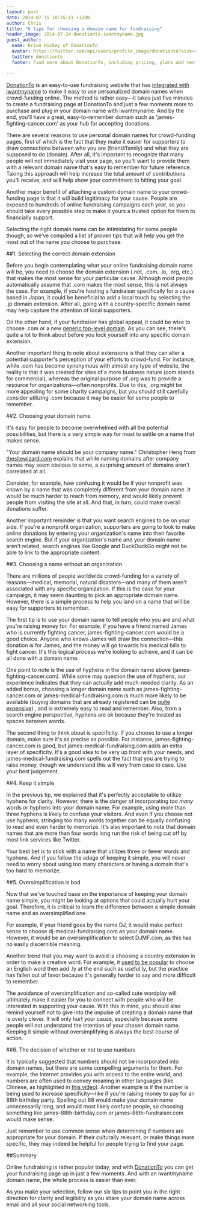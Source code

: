 ```yaml
---
layout: post
date: 2014-07-15 10:35:41 +1200
author: Chris
title: "6 tips for choosing a domain name for fundraising"
header_image: 2014-07-24-donationto-iwantmyname.jpg
guest_author:
  name: Brion Hickey of DonationTo
  avatar: https://twitter.com/api/users/profile_image/donationto?size=reasonably_small
  twitter: donationto
  footer: Find more about DonationTo, including pricing, plans and testimonials on [donationto.com](http://www.donationto.com/). And once you're ready to get started, be sure to grab your [custom domain name](https://iwantmyname.com/services/social/register-domain-donationto) right here at iwantmyname. 

---
```


<!-- excerpt -->

[DonationTo](http://www.donationto.com/) is an easy-to-use fundraising website that has [integrated with iwantmyname](https://iwantmyname.com/services/social/register-domain-donationto) to make it easy to use personalized domain names when crowd-funding online. The method is rather easy—it takes just five minutes to create a fundraising page at DonationTo and just a few moments more to purchase and plug in your domain name with iwantmyname. And by the end, you'll have a great, easy-to-remember domain such as 'james-fighting-cancer.com' as your hub for accepting donations.

<!-- /excerpt -->

There are several reasons to use personal domain names for crowd-funding pages, first of which is the fact that they make it easier for supporters to draw connections between who you are (friend/family) and what they are supposed to do (donate). After all, it's important to recognize that many people will not immediately visit your page, so you'll want to provide them with a relevant domain name that's easy to remember for future reference. Taking this approach will help increase the total amount of contributions you'll receive, and will help show your commitment to hitting your goal.

Another major benefit of attaching a custom domain name to your crowd-funding page is that it will build legitimacy for your cause. People are exposed to hundreds of online fundraising campaigns each year, so you should take every possible step to make it yours a trusted option for them to financially support.

Selecting the right domain name can be intimidating for some people though, so we've compiled a list of proven tips that will help you get the most out of the name you choose to purchase.

##1. Selecting the correct domain extension

Before you begin contemplating what your online fundraising domain name will be, you need to choose the domain extension (.net, .com, .io, .org, etc.) that makes the most sense for your particular cause. Although most people automatically assume that .com makes the most sense, this is not always the case. For example, if you're hosting a fundraiser specifically for a cause based in Japan, it could be beneficial to add a local touch by selecting the .jp domain extension. After all, going with a country-specific domain name may help capture the attention of local supporters. 

On the other hand, if your fundraiser has global appeal, it could be wise to choose .com or a new [generic top-level domain](https://iwantmyname.com/domains/new-gtld-domain-extensions). As you can see, there's quite a lot to think about before you lock yourself into any specific domain extension.

Another important thing to note about extensions is that they can alter a potential supporter's perception of your efforts to crowd-fund. For instance, while .com has become synonymous with almost any type of website, the reality is that it was created for sites of a more business nature (com stands for commercial), whereas the original purpose of .org was to provide a resource for organizations—often nonprofits. Due to this, .org might be more appealing for some charity campaigns, but you should still carefully consider utilizing .com because it may be easier for some people to remember.

##2. Choosing your domain name

It's easy for people to become overwhelmed with all the potential
possibilities, but there is a very simple way for most to settle on a name that makes sense.

"Your domain name should be your company name." Christopher Heng from [thesitewizard.com](http://www.thesitewizard.com/archive/domainname.shtml) explains that while naming domains after company names may seem obvious to some, a surprising amount of domains aren't correlated at all.

Consider, for example, how confusing it would be if your nonprofit was known by a name that was completely different from your domain name. It would be much harder to reach from memory, and would likely prevent people from visiting the site at all. And that, in turn, could make overall donations suffer.

Another important reminder is that you want search engines to be on your side. If you're a nonprofit organization, supporters are going to look to make online donations by entering your organization's name into their favorite search engine. But if your organization's name and your domain name aren't related, search engines like Google and DuckDuckGo might not be able to link to the appropriate content. 

##3. Choosing a name without an organization

There are millions of people worldwide crowd-funding for a variety of reasons—medical, memorial, natural disasters—and many of them aren't associated with any specific organization. If this is the case for your campaign, it may seem daunting to pick an appropriate domain name. However, there is a simple process to help you land on a name that will be easy for supporters to remember. 

The first tip is to use your domain name to tell people who you are and what you're raising money for. For example, if you have a friend named James who is currently fighting cancer, james-fighting-cancer.com would be a good choice. Anyone who knows James will draw the connection—this donation is for James, and the money will go towards his medical bills to fight cancer. It's this logical process we're looking to achieve, and it can be all done with a domain name.

One point to note is the use of hyphens in the domain name above (james-fighting-cancer.com). While some may question the use of hyphens, our experience indicates that they can actually add much-needed clarity. As an added bonus, choosing a longer domain name such as james-fighting-cancer.com or james-medical-fundraising.com is much more likely to be available (buying domains that are already registered can be [quite expensive](http://blog.iwantmyname.com/2014/06/domain-already-registered-pt1.html)) , and is extremely easy to read and remember. Also, from a search engine perspective, hyphens are ok because they're treated as spaces between words.

The second thing to think about is specificity. If you choose to use a longer domain, make sure it's as precise as possible. For instance, james-fighting-cancer.com is good, but james-medical-fundraising.com adds an extra layer of specificity. It's a good idea to be very up front with your needs, and james-medical-fundraising.com spells out the fact that you are trying to raise money, though we understand this will vary from case to case. Use your best judgement.

##4. Keep it simple

In the previous tip, we explained that it's perfectly acceptable to utilize
hyphens for clarity. However, there is the danger of incorporating *too many*
words or hyphens into your domain name. For example, using more than three hyphens is likely to confuse your visitors. And even if you choose not use hyphens, stringing too many words together can be equally confusing to read and even harder to memorize. It's also important to note that domain names that are more than four words long run the risk of being cut off by most link services like Twitter. 

Your best bet is to stick with a name that utilizes three or fewer words and
hyphens. And if you follow the adage of keeping it simple, you will never need to worry about using too many characters or having a domain that's too hard to memorize.

##5. Oversimplification is bad

Now that we've touched base on the importance of keeping your domain name simple, you might be looking at options that could actually hurt your goal. Therefore, it is critical to learn the difference between a simple domain name and an oversimplified one. 

For example, if your friend goes by the name DJ, it would make perfect sense to choose dj-medical-fundraising.com as your domain name. However, it would be an oversimplification to select DJMF.com, as this has no easily discernible meaning.

Another trend that you may want to avoid is choosing a country extension in order to make a creative word. For example, it [used to be popular](http://www.90percentofeverything.com/2008/10/23/how-to-get-yourself-a-sweet-ly-domain-name/) to choose an English word then add .ly at the end such as useful.ly, but the practice has fallen out of favor because it's generally harder to say and more difficult to remember.

The avoidance of oversimplification and so-called cute wordplay will ultimately make it easier for you to connect with people who will be interested in supporting your cause. With this in mind, you should also remind yourself not to give into the impulse of creating a domain name that is overly clever. It will only hurt your cause, especially because some people will not understand the intention of your chosen domain name. Keeping it simple without oversimplifying is always the best course of action.

##6. The decision of whether or not to use numbers

It is typically suggested that numbers should not be incorporated into domain names, but there are some compelling arguments for them. For example, the Internet provides you with access to the entire world, and
numbers are often used to convey meaning in other languages (like Chinese, as highlighted in [this video](https://www.youtube.com/watch?v=DFTW_abinnM)). Another example is if the number is being used to increase specificity—like if you're raising money to pay for an 88th birthday party. Spelling out 88 would make your domain name unnecessarily long, and would most likely confuse people, so choosing something like james-88th-birthday.com or james-88th-fundraiser.com would make sense.

Just remember to use common sense when determining if numbers are appropriate for your domain. If their culturally relevant, or make things more specific, they may indeed be helpful for people trying to find your page.

##Summary

Online fundraising is rather popular today, and with [DonationTo](http://donationto.com/) you can get your fundraising page up in just a few moments. And with an iwantmyname domain name, the whole process is easier than ever.

As you make your selection, follow our six tips to point you in the right direction for clarity and legibility as you share your domain name across
email and all your social networking tools.